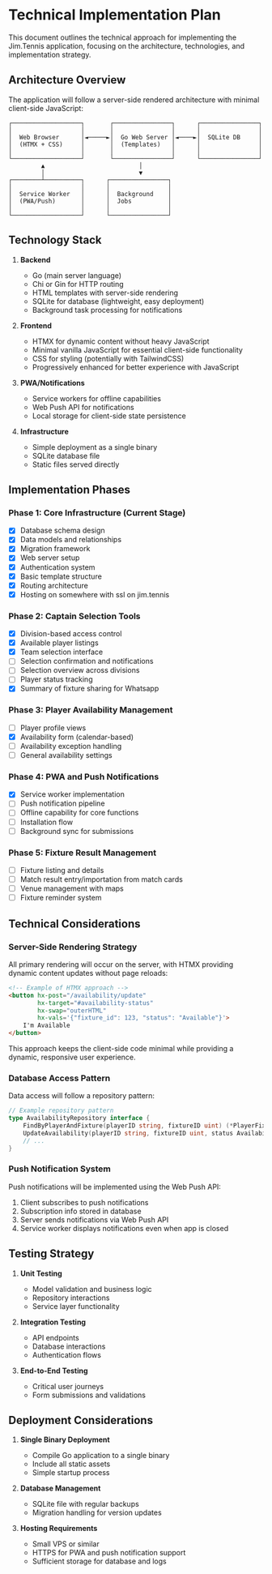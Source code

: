 # Technical Implementation Plan

This document outlines the technical approach for implementing the Jim.Tennis application, focusing on the architecture, technologies, and implementation strategy.

## Architecture Overview

The application will follow a server-side rendered architecture with minimal client-side JavaScript:

```
┌───────────────────┐       ┌────────────────┐      ┌────────────────┐
│                   │       │                │      │                │
│  Web Browser      │◄─────►│  Go Web Server │◄────►│  SQLite DB     │
│  (HTMX + CSS)     │       │  (Templates)   │      │                │
│                   │       │                │      │                │
└───────────────────┘       └────────────────┘      └────────────────┘
         ▲                          │
         │                          ▼
┌────────┴──────────┐      ┌────────────────┐
│                   │      │                │
│  Service Worker   │      │  Background    │
│  (PWA/Push)       │      │  Jobs          │
│                   │      │                │
└───────────────────┘      └────────────────┘
```

## Technology Stack

1. **Backend**
   - Go (main server language)
   - Chi or Gin for HTTP routing
   - HTML templates with server-side rendering
   - SQLite for database (lightweight, easy deployment)
   - Background task processing for notifications

2. **Frontend**
   - HTMX for dynamic content without heavy JavaScript
   - Minimal vanilla JavaScript for essential client-side functionality
   - CSS for styling (potentially with TailwindCSS)
   - Progressively enhanced for better experience with JavaScript

3. **PWA/Notifications**
   - Service workers for offline capabilities
   - Web Push API for notifications
   - Local storage for client-side state persistence

4. **Infrastructure**
   - Simple deployment as a single binary
   - SQLite database file
   - Static files served directly

## Implementation Phases

### Phase 1: Core Infrastructure (Current Stage)

- [x] Database schema design
- [x] Data models and relationships
- [x] Migration framework
- [x] Web server setup
- [x] Authentication system
- [x] Basic template structure
- [x] Routing architecture
- [x] Hosting on somewhere with ssl on jim.tennis

### Phase 2: Captain Selection Tools

- [x] Division-based access control
- [x] Available player listings
- [x] Team selection interface
- [ ] Selection confirmation and notifications
- [ ] Selection overview across divisions
- [ ] Player status tracking
- [x] Summary of fixture sharing for Whatsapp

### Phase 3: Player Availability Management

- [ ] Player profile views
- [x] Availability form (calendar-based)
- [ ] Availability exception handling
- [ ] General availability settings

### Phase 4: PWA and Push Notifications

- [x] Service worker implementation
- [ ] Push notification pipeline
- [ ] Offline capability for core functions
- [ ] Installation flow
- [ ] Background sync for submissions

### Phase 5: Fixture Result Management

- [ ] Fixture listing and details
- [ ] Match result entry/importation from match cards
- [ ] Venue management with maps
- [ ] Fixture reminder system

## Technical Considerations

### Server-Side Rendering Strategy

All primary rendering will occur on the server, with HTMX providing dynamic content updates without page reloads:

```html
<!-- Example of HTMX approach -->
<button hx-post="/availability/update" 
        hx-target="#availability-status" 
        hx-swap="outerHTML"
        hx-vals='{"fixture_id": 123, "status": "Available"}'>
    I'm Available
</button>
```

This approach keeps the client-side code minimal while providing a dynamic, responsive user experience.

### Database Access Pattern

Data access will follow a repository pattern:

```go
// Example repository pattern
type AvailabilityRepository interface {
    FindByPlayerAndFixture(playerID string, fixtureID uint) (*PlayerFixtureAvailability, error)
    UpdateAvailability(playerID string, fixtureID uint, status AvailabilityStatus) error
    // ...
}
```

### Push Notification System

Push notifications will be implemented using the Web Push API:

1. Client subscribes to push notifications
2. Subscription info stored in database
3. Server sends notifications via Web Push API
4. Service worker displays notifications even when app is closed


## Testing Strategy

1. **Unit Testing**
   - Model validation and business logic
   - Repository interactions
   - Service layer functionality

2. **Integration Testing**
   - API endpoints
   - Database interactions
   - Authentication flows

3. **End-to-End Testing**
   - Critical user journeys
   - Form submissions and validations

## Deployment Considerations

1. **Single Binary Deployment**
   - Compile Go application to a single binary
   - Include all static assets
   - Simple startup process

2. **Database Management**
   - SQLite file with regular backups
   - Migration handling for version updates

3. **Hosting Requirements**
   - Small VPS or similar
   - HTTPS for PWA and push notification support
   - Sufficient storage for database and logs 